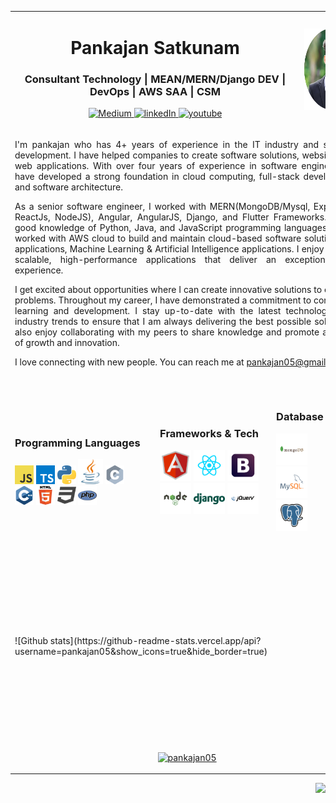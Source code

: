 <div> </div>
<table align="center" border="0" cellspacing="0" cellpadding="0">
  <tr>
    <td colspan=8 align="center" > 
      <h1> Pankajan Satkunam </h1>
      <h3> Consultant Technology | MEAN/MERN/Django DEV | DevOps | AWS SAA | CSM </h3>
      <p align="center">
        <a href="https://medium.com/@pankajan05">
          <img src="https://img.shields.io/badge/Medium-pankajan05-green?style=for-the-badge&logo=medium" alt="Medium" />
        </a>
        <a href="http://linkedin.com/pankajan05">
          <img src="https://img.shields.io/badge/linkedIn-pankajan05-blue?style=for-the-badge&logo=linkedIn" alt="linkedIn"/>
        </a>
<!--         <a href="https://www.instagram.com/pankajan05_/">
          <img src="https://img.shields.io/badge/Instagram-Pankajan05-orange?style=for-the-badge&logo=instagram" alt="instagram"/>
        </a> -->
        <a href="https://www.youtube.com/channel/UCR7mAHRmmErd6Io_cjkhWNQ">
          <img src="https://img.shields.io/badge/YouTube-Pankajan05-red?style=for-the-badge&logo=youtube" alt="youtube"/>
        </a>
      </p>
    </td>
    <td  colspan=4 align=center><img src="https://github.com/pankajan05/pankajan05/blob/main/profiles.png" style="height:130px;"></td>
  </tr>
  <tr>
    <td colspan=12 align="justify" >
      <p>I'm pankajan who has 4+ years of experience in the IT industry and software development. I have helped companies to create software solutions, websites, and web applications. With over four years of experience in software engineering, I have developed a strong foundation in cloud computing, full-stack development, and software architecture.

As a senior software engineer, I worked with MERN(MongoDB/Mysql, ExpressJS, ReactJs, NodeJS), Angular, AngularJS, Django, and Flutter Frameworks. I Have good knowledge of Python, Java, and JavaScript programming languages. I Have worked with AWS cloud to build and maintain cloud-based software solutions, IoT applications, Machine Learning & Artificial Intelligence applications. I enjoy building scalable, high-performance applications that deliver an exceptional user experience.

I get excited about opportunities where I can create innovative solutions to complex problems. Throughout my career, I have demonstrated a commitment to continuous learning and development. I stay up-to-date with the latest technologies and industry trends to ensure that I am always delivering the best possible solutions. I also enjoy collaborating with my peers to share knowledge and promote a culture of growth and innovation.

I love connecting with new people. You can reach me at pankajan05@gmail.com.</p>
    </td>
  </tr>
  <tr >
    <td colspan=3>
    <h3>Programming Languages</h3>
    <img src="https://github.com/pankajan05/pankajan05/blob/main/logo/javascript.png" height="30px"> 
    <img src="https://github.com/pankajan05/pankajan05/blob/main/logo/typescript.png" height="30px">  
    <img src="https://github.com/pankajan05/pankajan05/blob/main/logo/python.png" height="30px"> 
    <img src="https://github.com/pankajan05/pankajan05/blob/main/logo/java.png" height="40px">   
    <img src="https://github.com/pankajan05/pankajan05/blob/main/logo/c.png" height="30px"> 
      <br>
    <img src="https://github.com/pankajan05/pankajan05/blob/main/logo/cpp.png" height="30px">        
    <img src="https://github.com/pankajan05/pankajan05/blob/main/logo/html.png" height="30px">    
    <img src="https://github.com/pankajan05/pankajan05/blob/main/logo/css.png" height="30px">     
    <img src="https://github.com/pankajan05/pankajan05/blob/main/logo/php.png" height="30px">    
    </td>
    <td colspan=3>
      <h3>Frameworks & Tech</h3>
      <img src="https://github.com/pankajan05/pankajan05/blob/main/logo/angular.svg" height="50px"> 
      <img src="https://github.com/pankajan05/pankajan05/blob/main/logo/react.svg" height="50px"> 
      <img src="https://github.com/pankajan05/pankajan05/blob/main/logo/boostrap.svg" height="50px">  <br>
      <img src="https://github.com/pankajan05/pankajan05/blob/main/logo/nodejs.svg" height="50px"> 
      <img src="https://github.com/pankajan05/pankajan05/blob/main/logo/django.svg" height="50px">
      <img src="https://github.com/pankajan05/pankajan05/blob/main/logo/jquery.svg" height="50px">
    </td>
    <td colspan=3>
      <h3>Database</h3>
      <img src="https://github.com/pankajan05/pankajan05/blob/main/logo/mongodb.svg" height="50px"> 
      <img src="https://github.com/pankajan05/pankajan05/blob/main/logo/mysql.svg" height="50px"> 
      <img src="https://github.com/pankajan05/pankajan05/blob/main/logo/postgresql.svg" height="50px"> 
    </td>
    <td colspan=3>
      <h3>Tools</h3>
      <img src="https://github.com/pankajan05/pankajan05/blob/main/logo/git.svg" height="50px"> 
      <img src="https://github.com/pankajan05/pankajan05/blob/main/logo/github.svg" height="50px"> 
      <img src="https://github.com/pankajan05/pankajan05/blob/main/logo/docker.svg" height="50px"> 
      <img src="https://github.com/pankajan05/pankajan05/blob/main/logo/npm.svg" height="50px"> 
    </td>
  </tr>
  <tr>
    <td colspan=6>
      ![Github stats](https://github-readme-stats.vercel.app/api?username=pankajan05&show_icons=true&hide_border=true) 
    </td>
    <td colspan=6>
      <img src="https://media.giphy.com/media/Y0uU6oq3hJ1Gu2Er1q/giphy.gif" height="300px" align="right">
    </td>
  </tr>
  <tr>
    <td colspan=12>
      <p align="center"> <a href="https://github.com/ryo-ma/github-profile-trophy"><img src="https://github-profile-trophy.vercel.app/?username=pankajan05" alt="pankajan05" /></a> </p>      
    </td>
  </tr>
  
</table>

<img src="https://media.giphy.com/media/SqeaJvuHTby1fW2wdL/giphy.gif" height="200px" align="right">

